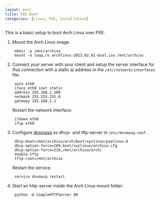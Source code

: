 ```yaml
---
layout: post
title: PXE Boot
categories: [Linux, PXE, installation]
---
```


This is a basic setup to boot Arch Linux over PXE.

1. Mount the Arch Linux image.

        mkdir -p /mnt/archiso
        mount -o loop,ro archlinux-2013.02.01-dual.iso /mnt/archiso

2. Connect your server with your client and setup the server interface for that connection with a static ip address in the `/etc/network/interfaces` file.

        auto eth0
        iface eth0 inet static
        address 192.168.1.100
        netmask 255.255.255.0
        gateway 192.168.1.1

    Restart the network interface.

        ifdown eth0
        ifup eth0

3. Configure [dnsmasq]() as dhcp- and tftp-server in `/etc/dnsmasq.conf`.

        dhcp-boot=/mnt/archiso/arch/boot/syslinux/pxelinux.0
        dhcp-option-force=209,boot/syslinux/archiso.cfg
        dhcp-option-force=210,/mnt/archiso/arch/
        enable-tftp
        tftp-root=/mnt/archiso

    Restart the service.

        service dnsmasq restart

4. Start an http-server inside the Arch Linux mount folder.

        python -m SimpleHTTPServer 80

